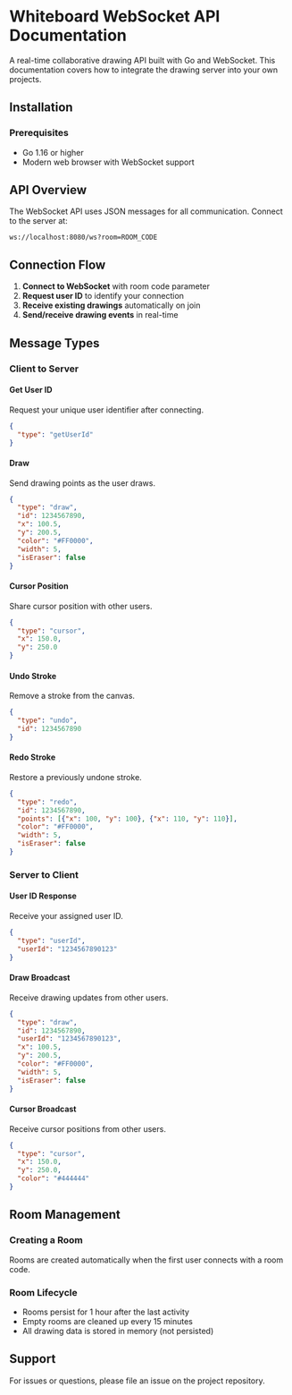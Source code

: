 # Whiteboard WebSocket API Documentation

A real-time collaborative drawing API built with Go and WebSocket. This documentation covers how to integrate the drawing server into your own projects.

## Installation

### Prerequisites
- Go 1.16 or higher
- Modern web browser with WebSocket support

## API Overview

The WebSocket API uses JSON messages for all communication. Connect to the server at:
```
ws://localhost:8080/ws?room=ROOM_CODE
```

## Connection Flow

1. **Connect to WebSocket** with room code parameter
2. **Request user ID** to identify your connection
3. **Receive existing drawings** automatically on join
4. **Send/receive drawing events** in real-time

## Message Types

### Client to Server

#### Get User ID
Request your unique user identifier after connecting.
```json
{
  "type": "getUserId"
}
```

#### Draw
Send drawing points as the user draws.
```json
{
  "type": "draw",
  "id": 1234567890,
  "x": 100.5,
  "y": 200.5,
  "color": "#FF0000",
  "width": 5,
  "isEraser": false
}
```

#### Cursor Position
Share cursor position with other users.
```json
{
  "type": "cursor",
  "x": 150.0,
  "y": 250.0
}
```

#### Undo Stroke
Remove a stroke from the canvas.
```json
{
  "type": "undo",
  "id": 1234567890
}
```

#### Redo Stroke
Restore a previously undone stroke.
```json
{
  "type": "redo",
  "id": 1234567890,
  "points": [{"x": 100, "y": 100}, {"x": 110, "y": 110}],
  "color": "#FF0000",
  "width": 5,
  "isEraser": false
}
```

### Server to Client

#### User ID Response
Receive your assigned user ID.
```json
{
  "type": "userId",
  "userId": "1234567890123"
}
```

#### Draw Broadcast
Receive drawing updates from other users.
```json
{
  "type": "draw",
  "id": 1234567890,
  "userId": "1234567890123",
  "x": 100.5,
  "y": 200.5,
  "color": "#FF0000",
  "width": 5,
  "isEraser": false
}
```

#### Cursor Broadcast
Receive cursor positions from other users.
```json
{
  "type": "cursor",
  "x": 150.0,
  "y": 250.0,
  "color": "#444444"
}
```

## Room Management

### Creating a Room
Rooms are created automatically when the first user connects with a room code.

### Room Lifecycle
- Rooms persist for 1 hour after the last activity
- Empty rooms are cleaned up every 15 minutes
- All drawing data is stored in memory (not persisted)


## Support

For issues or questions, please file an issue on the project repository.
